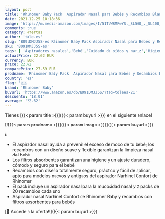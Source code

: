 ```yaml
---
layout: post
title: 'Rhinomer Baby Pack  Aspirador Nasal para Bebés y Recambios Blandos Desechables con Filtro Absorbente  pack x2 20 unidades'
date: 2021-12-25 10:18:36
image: 'https://m.media-amazon.com/images/I/51TqWBMFwYS._SL500_._SL400_.jpg'
comments: true
category: ofertas
author: 'tole.es'
slug: 'B091DMJJ5S-es Rhinomer Baby Pack Aspirador Nasal para Bebés y Recambios...'
sku: 'B091DMJJ5S-es'
tags: [ 'Aspiradores nasales','Bebé','Cuidado de oídos y nariz','Higiene','Higiene y cuidado','baby','bebés','rhinomer','rhinomer baby', ]
actualPrice: 22.62 EUR
currency: EUR
price: 22.62
comparePrice: 27.59 EUR
prodname: 'Rhinomer Baby Pack  Aspirador Nasal para Bebés y Recambios Blandos Desechables con Filtro Absorbente  pack x2 20 unidades'
country: 'es'
flag: '🇪🇸'
brand: 'Rhinomer Baby'
buyurl: 'https://www.amazon.es/dp/B091DMJJ5S/?tag=tolees-21'
descuento: '18.01'
average: '22.62'
---
```


Tienes [{{< param title >}}]({{< param buyurl >}}) en el siguiente enlace!

[![{{< param prodname >}}]({{< param image >}})]({{< param buyurl >}})

ℹ️:

- El aspirador nasal ayuda a prevenir el exceso de moco de tu bebé; los recambios con un diseño suave y flexible garantizan la limpieza nasal del bebé
- Los filtros absorbentes garantizan una higiene y un ajuste duradero, cómodo y seguro para el bebé
- Recambios con diseño totalmente seguro, práctico y fácil de aplicar, apto para modelos nuevos y antiguos del aspirador Narhinel Confort de Rhinomer
- El pack incluye un aspirador nasal para la mucosidad nasal y 2 packs de 20 recambios cada uno
- Aspirador nasal Narhinel Confort de Rhinomer Baby y recambios con filtros absorbentes para bebés

[🛒 Accede a la oferta!!]({{< param buyurl >}})
